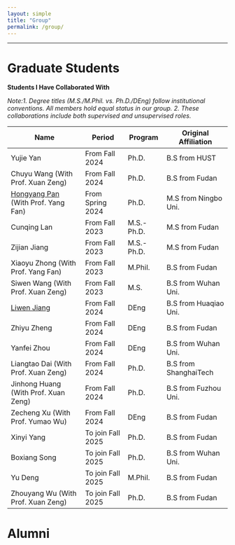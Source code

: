 ```yaml
---
layout: simple
title: "Group"
permalink: /group/
---
```


---


Graduate Students
======
**Students I Have Collaborated With**

*Note:1. Degree titles (M.S./M.Phil. vs. Ph.D./DEng) follow institutional conventions. All members hold equal status in our group. 2. These collaborations include both supervised and unsupervised roles.*


|     Name           | Period                   |    Program        | Original Affiliation                                           |
|--------------------|--------------------------|------------|-----------------------------------------------------------------------|
|  Yujie Yan                                      |    From Fall 2024       |    Ph.D.                  |    B.S from HUST                       |
|  Chuyu Wang (With Prof. Xuan Zeng)              |    From Fall 2024       |    Ph.D.                  |    B.S from Fudan                      |
|  [Hongyang Pan](https://panhomyoung.github.io) (With Prof. Yang Fan) |    From Spring 2024     |    Ph.D.                  |    M.S from Ningbo Uni.                |
|  Cunqing Lan                                    |    From Fall 2023       |    M.S.-Ph.D.               |    M.S from Fudan                      |
|  Zijian Jiang                                   |    From Fall 2023       |    M.S.-Ph.D.               |    M.S from Fudan                      |
|  Xiaoyu Zhong (With Prof. Yang Fan)             |    From Fall 2023       |    M.Phil.                  |    B.S from Fudan                      |
|  Siwen Wang (With Prof. Xuan Zeng)              |    From Fall 2023       |    M.S.                     |    B.S from Wuhan Uni.                 |
|  [Liwen Jiang](https://mp333player.com)         |    From Fall 2024       |    DEng                     |    B.S from Huaqiao Uni.               |
|  Zhiyu Zheng                                    |    From Fall 2024       |    DEng                     |    B.S from Fudan                      |
|  Yanfei Zhou                                    |    From Fall 2024       |    DEng                     |    B.S from Wuhan Uni.                 |
|  Liangtao Dai (With Prof. Xuan Zeng)            |    From Fall 2024       |    Ph.D.                    |    B.S from ShanghaiTech               |
|  Jinhong Huang (With Prof. Xuan Zeng)           |    From Fall 2024       |    Ph.D.                    |    B.S from Fuzhou Uni.                |
|  Zecheng Xu (With Prof. Yumao Wu)               |    From Fall 2024       |    DEng                     |    B.S from Fudan                      |
|  Xinyi Yang                                     |    To join Fall 2025    |    Ph.D.                    |    B.S from Fudan                      |
|  Boxiang Song                                   |    To join Fall 2025    |    Ph.D.                    |    B.S from Wuhan Uni.                 |
|  Yu Deng                                        |    To join Fall 2025    |    M.Phil.                  |    B.S from Fudan                      |
|  Zhouyang Wu (With Prof. Xuan Zeng)             |    To join Fall 2025    |    Ph.D.                    |    B.S from Fudan                      |

Alumni
======




<!-- Global site tag (gtag.js) - Google Analytics -->
<script async src="https://www.googletagmanager.com/gtag/js?id=UA-178663221-1"></script>
<script>
  window.dataLayer = window.dataLayer || [];
  function gtag(){dataLayer.push(arguments);}
  gtag('js', new Date());

  gtag('config', 'UA-178663221-1');
</script>


